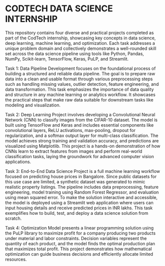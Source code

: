 # CODTECH DATA SCIENCE INTERNSHIP

This repository contains four diverse and practical projects completed as part of the CodTech internship, showcasing key concepts in data science, deep learning, machine learning, and optimization. Each task addresses a unique problem domain and collectively demonstrates a well-rounded skill set across the data science pipeline using tools like Python, Pandas, NumPy, Scikit-learn, TensorFlow, Keras, PuLP, and Streamlit.

Task 1: Data Pipeline Development focuses on the foundational process of building a structured and reliable data pipeline. The goal is to prepare raw data into a clean and usable format through various preprocessing steps such as handling missing values, outlier detection, feature engineering, and data transformation. This task emphasizes the importance of data quality and structure in any machine learning or analytics workflow. It showcases the practical steps that make raw data suitable for downstream tasks like modeling and visualization.

Task 2: Deep Learning Project involves developing a Convolutional Neural Network (CNN) to classify images from the CIFAR-10 dataset. The model is built using TensorFlow and Keras and includes essential components like convolutional layers, ReLU activations, max-pooling, dropout for regularization, and a softmax output layer for multi-class classification. The model achieves strong training and validation accuracy, and predictions are visualized using Matplotlib. This project is a hands-on demonstration of how CNNs learn to extract features from images and perform real-world classification tasks, laying the groundwork for advanced computer vision applications.

Task 3: End-to-End Data Science Project is a full machine learning workflow focused on predicting house prices in Bangalore. Since public datasets for this use case are limited, a synthetic dataset was generated to mimic realistic property listings. The pipeline includes data preprocessing, feature engineering, model training using Random Forest Regressor, and evaluation using mean squared error. To make the solution interactive and accessible, the model is deployed using a Streamlit web application where users can input housing details and receive predicted prices in INR lakhs. This task exemplifies how to build, test, and deploy a data science solution from scratch.

Task 4: Optimization Model presents a linear programming solution using the PuLP library to maximize profit for a company producing two products under material and labor constraints. Decision variables represent the quantity of each product, and the model finds the optimal production plan that maximizes total profit. This project demonstrates how mathematical optimization can guide business decisions and efficiently allocate limited resources.


